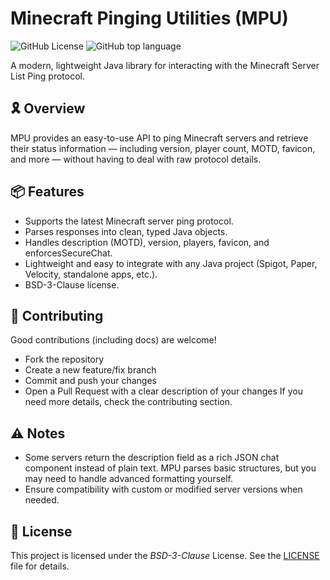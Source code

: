 # Minecraft Pinging Utilities (MPU)
![GitHub License](https://img.shields.io/github/license/LoRy24/MPU?style=flat-square)
![GitHub top language](https://img.shields.io/github/languages/top/LoRy24/MPU?style=flat-square)

A modern, lightweight Java library for interacting with the Minecraft Server List Ping protocol.

## 🎗️ Overview
MPU provides an easy-to-use API to ping Minecraft servers and retrieve their status information — including version, player count, MOTD, favicon, and more — without having to deal with raw protocol details.

## 📦 Features
- Supports the latest Minecraft server ping protocol.
- Parses responses into clean, typed Java objects.
- Handles description (MOTD), version, players, favicon, and enforcesSecureChat.
- Lightweight and easy to integrate with any Java project (Spigot, Paper, Velocity, standalone apps, etc.).
- BSD-3-Clause license.

## 🤝 Contributing
Good contributions (including docs) are welcome!
- Fork the repository
- Create a new feature/fix branch
- Commit and push your changes
- Open a Pull Request with a clear description of your changes
If you need more details, check the contributing section.

## ⚠️ Notes
- Some servers return the description field as a rich JSON chat component instead of plain text. MPU parses basic structures, but you may need to handle advanced formatting yourself.
- Ensure compatibility with custom or modified server versions when needed.

## 📄 License
This project is licensed under the *BSD-3-Clause* License. See the [LICENSE](./LICENSE) file for details.
